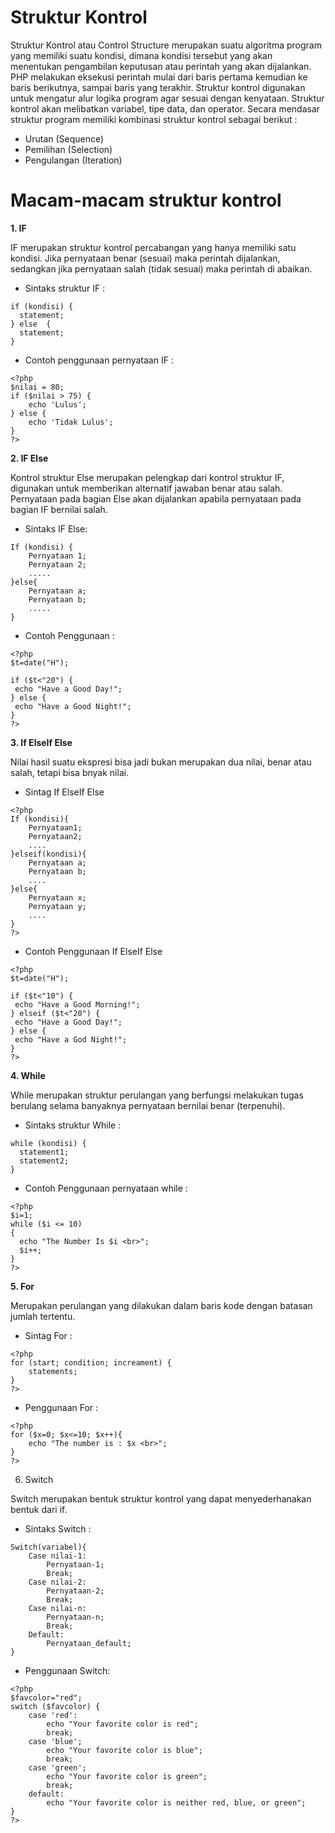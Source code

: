 # Struktur Kontrol 
Struktur Kontrol atau Control Structure merupakan suatu algoritma program yang memiliki suatu kondisi, dimana kondisi tersebut yang akan menentukan pengambilan keputusan atau perintah yang akan dijalankan.
PHP melakukan eksekusi perintah mulai dari baris pertama kemudian ke baris berikutnya, sampai baris yang terakhir. Struktur kontrol digunakan untuk mengatur alur logika program agar sesuai dengan kenyataan. Struktur kontrol akan melibatkan variabel, tipe data, dan operator. Secara mendasar struktur program memiliki kombinasi struktur kontrol sebagai berikut :
* Urutan (Sequence)
* Pemilihan (Selection)
* Pengulangan (Iteration)

# Macam-macam struktur kontrol
**1. IF**

IF merupakan struktur kontrol percabangan yang hanya memiliki satu kondisi. Jika pernyataan benar (sesuai) maka perintah dijalankan, sedangkan jika pernyataan salah (tidak sesuai) maka perintah di abaikan. 
* Sintaks struktur IF :
```pernyataan if
if (kondisi) {
  statement;
} else  {
  statement;
}
```
* Contoh penggunaan pernyataan IF :
```contoh penggunaan pernyataan IF :
<?php
$nilai = 80;
if ($nilai > 75) {
	echo 'Lulus';
} else {
	echo 'Tidak Lulus';
}
?>
```

**2. IF Else**

Kontrol struktur Else merupakan pelengkap dari kontrol struktur IF, digunakan untuk memberikan alternatif jawaban benar atau salah. Pernyataan pada bagian Else akan dijalankan apabila pernyataan pada bagian IF bernilai salah.

* Sintaks IF Else:
```pernyataan if else
If (kondisi) {
    Pernyataan 1;
    Pernyataan 2;
    .....
}else{
    Pernyataan a;
    Pernyataan b;
    .....
}
```

* Contoh Penggunaan : 
```penggunaan if else
<?php
$t=date("H");

if ($t<"20") {
 echo "Have a Good Day!";
} else {
 echo "Have a Good Night!";
}
?>
```

**3. If ElseIf Else**

Nilai hasil suatu ekspresi bisa jadi bukan merupakan dua nilai, benar atau salah, tetapi bisa bnyak nilai.
* Sintag If ElseIf Else
```sitag if ElseIf Else
<?php
If (kondisi){
    Pernyataan1;
    Pernyataan2;
    ....
}elseif(kondisi){
    Pernyataan a;
    Pernyataan b;
    ....
}else{
    Pernyataan x;
    Pernyataan y;
    ....
}
?>
```
* Contoh Penggunaan If ElseIf Else
```penggunaan If ElseIf ELse
<?php
$t=date("H");

if ($t<"10") {
 echo "Have a Good Morning!";
} elseif ($t<"20") {
 echo "Have a Good Day!";
} else {
 echo "Have a God Night!";
}
?>
```

**4. While**

While merupakan struktur perulangan yang berfungsi melakukan tugas berulang selama banyaknya pernyataan bernilai benar (terpenuhi). 
* Sintaks struktur While :
```sintaks while
while (kondisi) {
  statement1;
  statement2;
}
```
* Contoh Penggunaan pernyataan while :
```contoh penggunaan
<?php
$i=1;
while ($i <= 10)
{
  echo "The Number Is $i <br>";
  $i++;
}
?>
```

**5. For**

Merupakan perulangan yang dilakukan dalam baris kode dengan batasan
jumlah tertentu.
* Sintag For : 
```sitag for
<?php
for (start; condition; increament) {
    statements;
}
?>
```
* Penggunaan For : 
```contoh penggunaan for
<?php
for ($x=0; $x<=10; $x++){
    echo "The number is : $x <br>";
}
?>
```
6. Switch

Switch merupakan bentuk struktur kontrol yang dapat menyederhanakan bentuk dari if.
* Sintaks Switch :
```Sintaks:
Switch(variabel){
    Case nilai-1:
        Pernyataan-1;
        Break;
    Case nilai-2:
        Pernyataan-2;
        Break;
    Case nilai-n:
        Pernyataan-n;
        Break;
    Default:
        Pernyataan_default;
}
```
* Penggunaan Switch:
```penggunaan switch
<?php
$favcolor="red";
switch ($favcolor) {
	case 'red':
	    echo "Your favorite color is red";		
	    break;
	case 'blue';
	    echo "Your favorite color is blue";
	    break;
	case 'green';
	    echo "Your favorite color is green";
	    break;
	default:
	    echo "Your favorite color is neither red, blue, or green";
}
?>
```
